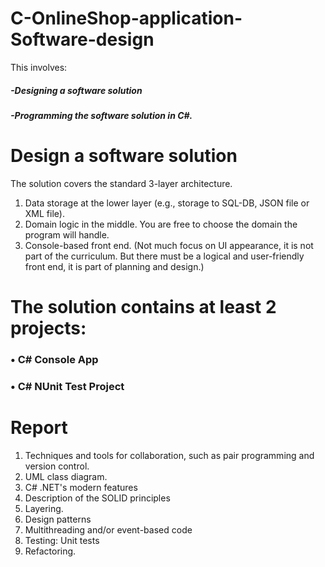 # C-OnlineShop-application-Software-design
This involves:
#####  -Designing a software solution
##### -Programming the software solution in C#.

# Design a software solution
The solution covers the standard 3-layer architecture.

1.	Data storage at the lower layer (e.g., storage to SQL-DB, JSON file or XML file).
2.	Domain logic in the middle. You are free to choose the domain the program will handle.
3.	Console-based front end. (Not much focus on UI appearance, it is not part of the curriculum. But there must be a logical and user-friendly front end, it is part of planning and design.)

# The solution contains at least 2 projects:

### •	C# Console App
### •	C# NUnit Test Project



# Report
1.	Techniques and tools for collaboration, such as pair programming and version control.
2.	UML class diagram.
3.	C# .NET's modern features
4.	Description of the SOLID principles
5.	Layering. 
6.	Design patterns
7.	Multithreading and/or event-based code
8.	Testing: Unit tests
9.	Refactoring.
